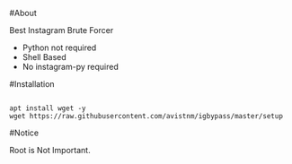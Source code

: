 #About

Best Instagram Brute Forcer
- Python not required
- Shell Based
- No instagram-py required

#Installation

<code>
apt install wget -y
wget https://raw.githubusercontent.com/avistnm/igbypass/master/setup
</code>

#Notice

Root is Not Important.
